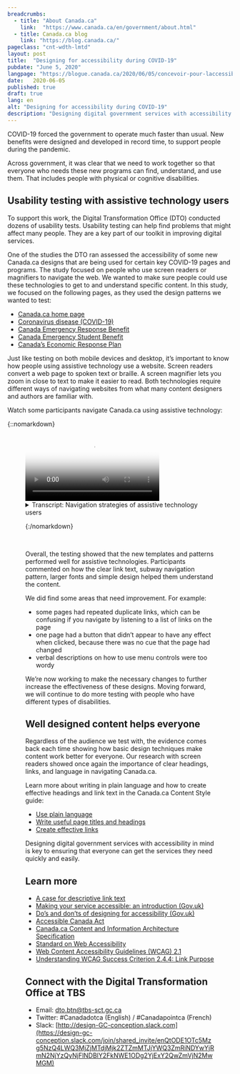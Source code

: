 ```yaml
---
breadcrumbs:
  - title: "About Canada.ca"
    link:  "https://www.canada.ca/en/government/about.html"
  - title: Canada.ca blog
    link: "https://blog.canada.ca/"
pageclass: "cnt-wdth-lmtd"
layout: post
title:  "Designing for accessibility during COVID-19"
pubdate: "June 5, 2020"
langpage: "https://blogue.canada.ca/2020/06/05/concevoir-pour-laccessibilite.html"
date:   2020-06-05
published: true
draft: true
lang: en
alt: "Designing for accessibility during COVID-19"
description: "Designing digital government services with accessibility in mind is key to ensuring that everyone can get the services they need quickly and easily."
---
```


COVID-19 forced the government to operate much faster than usual. New benefits were designed and developed in record time, to support people during the pandemic.

Across government, it was clear that we need to work together so that everyone who needs these new programs can find, understand, and use them. That includes people with physical or cognitive disabilities.

## Usability testing with assistive technology users

To support this work, the Digital Transformation Office (DTO) conducted dozens of usability tests. Usability testing can help find problems that might affect many people. They are a key part of our toolkit in improving digital services.

One of the studies the DTO ran assessed the accessibility of some new Canada.ca designs that are being used for certain key COVID-19 pages and programs. The study focused on people who use screen readers or magnifiers to navigate the web.  We wanted to make sure people could use these technologies to get to and understand specific content. In this study, we focused on the following pages, as they used the design patterns we wanted to test:

* [Canada.ca home page](https://www.canada.ca/en.html)
* [Coronavirus disease (COVID-19)](https://www.canada.ca/en/public-health/services/diseases/coronavirus-disease-covid-19.html?utm_campaign=not-applicable&utm_medium=vanity-url&utm_source=canada-ca_coronavirus)
* [Canada Emergency Response Benefit](https://www.canada.ca/en/services/benefits/ei/cerb-application.html)
* [Canada Emergency Student Benefit](https://www.canada.ca/en/revenue-agency/services/benefits/emergency-student-benefit.html)
* [Canada’s Economic Response Plan](https://www.canada.ca/en/department-finance/economic-response-plan.html)

Just like testing on both mobile devices and desktop, it’s important to know how people using assistive technology use a website. Screen readers convert a web page to spoken text or braille. A screen magnifier lets you zoom in close to text to make it easier to read. Both technologies require different ways of navigating websites from what many content designers and authors are familiar with.

Watch some participants navigate Canada.ca using assistive technology:

{::nomarkdown}

<figure class="wb-mltmd wb-init video cc_on">
	<video poster="/images/assistive-tech/poster.jpg" title="Assistive technology navigation strategies">
		<source type="video/mp4" src="/images/assistive-tech/assistive-tech-nav-1080x600-en.mp4" />
		<track src="#inline-captions" kind="captions" data-type="text/html" srclang="en" label="English" />
	</video>

<figcaption>
<details id="inline-captions">
				<summary>Transcript: Navigation strategies of assistive technology users</summary>

<p class="wet-boew-vd"><b>Title:</b> Some assistive technology navigation strategies on Canada.ca - May 2020</p>
<p class="wet-boew-vd"><b>Sub-title:</b> Participant ARCA-03 - JAWS user - Financial support from the Canada.ca homepage</p>
<p class="wet-boew-vd">(A screen capture of the Canada.ca homepage. We zoom in to see a window open above the page with the title "Links List". A list of links appears in the window, each link being highlighted as the participant says out loud what they are.)</p>
<p>
	<span class="wb-tmtxt" data-begin="8.34s" data-dur="04.03s"><b>Participant 1:</b> Now I can't use "Skip to main content", I</span><span class="wb-tmtxt" data-begin="12.39s" data-dur="01.33s">don't really quite know what's there</span><span class="wb-tmtxt" data-begin="13.74s" data-dur="01.63s">first so we'll have to have a look and see.</span>
</p>
<p class="wet-boew-vd">(<b>Caption:</b> Navigating by exploring the list of links on the page)</p>

<p>
	<span class="wb-tmtxt" data-begin="19.02s" data-dur="06.76s">Okay let's see, I see "Public pensions",</span><span class="wb-tmtxt" data-begin="22.17s" data-dur="05.80s">"Get a passport"... Ah! Okay</span>
</p>

<p class="wet-boew-vd">("Coronavirus (COVID-19)" is highlighted)</p>
<p>
	<span class="wb-tmtxt" data-begin="27.99s" data-dur="03.81s">Coronavirus - now there might be</span><span class="wb-tmtxt" data-begin="31.82s" data-dur="01.91s">something there. You're talking about</span><span class="wb-tmtxt" data-begin="33.75s" data-dur="01.99s">someone who's been laid off, so there</span><span class="wb-tmtxt" data-begin="35.76s" data-dur="02.23s">might be something there. We'll come back</span><span class="wb-tmtxt" data-begin="38.01s" data-dur="06.60s">to that in a minute.</span>
</p>
<p class="wet-boew-vd">("Get the support you need" is highlighted.)</p>
<p>
	<span class="wb-tmtxt" data-begin="44.63s" data-dur="02.48s">So I'm going to start with "Get the</span><span class="wb-tmtxt" data-begin="47.13s" data-dur="02.83s">support you need" and see if it has</span><span class="wb-tmtxt" data-begin="49.98s" data-dur="03.04s">anything that looks like at least a good</span><span class="wb-tmtxt" data-begin="53.04s" data-dur="02.97s">place to start. So I'll go there.</span>
<p>
	<span class="wb-tmtxt" data-begin="54.97s" data-dur="02.00s"><b>Moderator:</b> OK</span>
</p>
<p class="wet-boew-vd">(Zooms out to show the page change to the Economic Response Plan.)</p>


<p class="wet-boew-vd"><b>Sub-title:</b> Participant ARCA-02 - JAWS user - Financial support from the Economic Response Plan</p>

<p class="wet-boew-vd">(Screen shot of a page entitled, "Canada's COVID-19 Economic Response Plan". A box moves down the page, highlighting different elements while a robotic voice (the screen reader) reads what's there.)</p>

<p>
<span class="wb-tmtxt" data-begin="61.00s" data-dur="02.14s"><b>Screen reader:</b> Get the support you need.</span>
<span class="wb-tmtxt" data-begin="62.01s" data-dur="02.85s">Canada's COVID-19 Economic Response Plan dash Canada.ca.</span>
<span class="wb-tmtxt" data-begin="65.18s" data-dur="01.44s">Language selection, heading level -</span>
</p>

<p class="wet-boew-vd">(The box highlights the page title, then continues down the page).</p>

<p>
<span class="wb-tmtxt" data-begin="66.0s" data-dur="02.00s">Canada's COVID-19 Economic Response Plan - Heading level 1.</span>
<span class="wb-tmtxt" data-begin="68.00s" data-dur="01.50s">The Government of Canada is taking immediate,</span><span class="wb-tmtxt" data-begin="69.50s" data-dur="01.50s">significant, decisive action to support</span><span class="wb-tmtxt" data-begin="71.00s" data-dur="01.50s">Canadians and businesses facing</span><span class="wb-tmtxt" data-begin="72.50s" data-dur="01.50s">hardship as a result of the global</span><span class="wb-tmtxt" data-begin="74.00s" data-dur="02.28s">COVID-19 outbreak.</span>
</p>

<p class="wet-boew-vd"><b>Caption:</b> Navigating by page element</p>

<p>
<span class="wb-tmtxt" data-begin="74.0s" data-dur="01.50s">Heading level 2 - On this page</span><span class="wb-tmtxt" data-begin="75.5s" data-dur="01.0s">List with 3 items</span><span class="wb-tmtxt" data-begin="76.50s" data-dur="01.5s">Bullet, same page link - Support for individuals.</span>
<span class="wb-tmtxt" data-begin="78.0s" data-dur="01.5s">Bullet, same page link - Support for businesses.</span>
<span class="wb-tmtxt" data-begin="79.50s" data-dur="01.5s">Bullet, same page link - Support for sectors.</span>
<span class="wb-tmtxt" data-begin="81.00s" data-dur="01.0s">List end.</span>
<span class="wb-tmtxt" data-begin="82.00s" data-dur="01.5s"><b>Participant 2:</b> I'm going to go to individuals,</span><span class="wb-tmtxt" data-begin="83.50s" data-dur="05.97s">Support for individuals.</span>
</p>

<p>
<span class="wb-tmtxt" data-begin="85.00s" data-dur="01.5s">It shouldn't be going too fast,</span><span class="wb-tmtxt" data-begin="86.5s" data-dur="05.0s">I'm an actual slow JAWS reader, compared to some.</span>
</p>

<p class="wet-boew-vd">(The selection box moves back up to the "Support for individuals" heading to the "Support for individuals" link)</p>

<p>
<span class="wb-tmtxt" data-begin="93.00s" data-dur="02.0s"><b>Screen reader:</b> Heading level 2 - Support for individuals.</span>
<span class="wb-tmtxt" data-begin="95.5s" data-dur="01.5s">Heading level 3 - Individuals and families.</span>
<span class="wb-tmtxt" data-begin="97.0s" data-dur="01.5s">List with 5 items.</span>
<span class="wb-tmtxt" data-begin="98.5s" data-dur="07.0s">Temporary wage top-up for low-income essential workers</span>
</p>


<p>
<span class="wb-tmtxt" data-begin="107.72s" data-dur="02.41s"><b>Participant 2:</b> Low-income essential… he's not an</span><span class="wb-tmtxt" data-begin="110.15s" data-dur="05.97s">essential worker is he? Didn't say in the instructions.</span>
</p>
<p>
<span class="wb-tmtxt" data-begin="115.25s" data-dur="05.97s"><b>Screen reader:</b> (Unintelligible).</span>
</p>

<p class="wet-boew-vd">(Selection moves down the other items in the list - Increasing the Canada Child Benefit, Special Goods and Services Tax credit payment, Extra time to file income tax returns, Mortgage payment deferral, then moves to a heading "People facing loss of income").</p>

<p>
<span class="wb-tmtxt" data-begin="121.0s" data-dur="02.5s">Heading level 3 - People facing loss of income</span><span class="wb-tmtxt" data-begin="123.5s" data-dur="01.50s"><b>Participant 2:</b> Ah!</span>
</p>

<p>
<span class="wb-tmtxt" data-begin="125.0s" data-dur="01.50s"><b>Screen reader:</b> List with 1 item.</span>
<span class="wb-tmtxt" data-begin="126.5s" data-dur="05.00s">Canada Emergency Response Benefit (CERB) - button collapsed.</span>
<span class="wb-tmtxt" data-begin="131.5s" data-dur="05.00s">Heading level 3 - Indigenous peoples.</span>
</p>

<p class="wet-boew-vd">(Selection moves from the "Indigenous peoples" ).</p>

<p>
<span class="wb-tmtxt" data-begin="136.5s" data-dur="03.00s">Canada Emergency Response Benefit (CERB) - button expanded.</span>
</p>

<p>
<span class="wb-tmtxt" data-begin="139.61s" data-dur="03.17s"><b>Participant 2:</b> It's a collapsed link so it</span><span class="wb-tmtxt" data-begin="142.8s" data-dur="02.07s">actually expanded which is good - it worked.</span>
<span class="wb-tmtxt" data-begin="144.89s" data-dur="03.97s">Because they don't always work.</span>
</p>


<p>
<span class="wb-tmtxt" data-begin="148.89s" data-dur="05.97s"><b>Screen reader:</b> We will provide a taxable benefit of $2000 every 4 weeks...</span>
</p>

<p class="wet-boew-vd"><b>Sub-title:</b> Participant ARCA-05 - Windows Magnifier user - When to re-apply for CERB.</p>


<p>
<span class="wb-tmtxt" data-begin="156.97s" data-dur="02.48s"><b>Participant 3:</b> OK I just go to re-apply and see what</span><span class="wb-tmtxt" data-begin="159.47s" data-dur="02.11s">the instructions say if I go from there.</span>
</p>


<p>
<span class="wb-tmtxt" data-begin="161.6s" data-dur="01.44s">It's right underneath there</span><span class="wb-tmtxt" data-begin="163.06s" data-dur="02.75s">anyway "If your situation continues you</span><span class="wb-tmtxt" data-begin="165.83s" data-dur="05.97s">should apply for the...</span>
</p>

<p class="wet-boew-vd">(Pointer moves around the screen, looking for more detail).</p>



<p>
<span class="wb-tmtxt" data-begin="175.3s" data-dur="02.96s">So I'm not sure because it's not saying</span><span class="wb-tmtxt" data-begin="178.28s" data-dur="02.35s">right here where I'd expect it to be when</span><span class="wb-tmtxt" data-begin="180.65s" data-dur="01.69s">I should apply for May 10th. It's just</span><span class="wb-tmtxt" data-begin="182.36s" data-dur="01.81s">saying that I should re-apply every 4</span><span class="wb-tmtxt" data-begin="184.19s" data-dur="03.34s">weeks. Unless I missed it I don't see it here.</span>
</p>

<p class="wet-boew-vd">Caption: Uses the side menu to orient himself.</p>
<p class="wet-boew-vd">(Pointer moves to the Section menu at the right of the screen).</p>

<span class="wb-tmtxt" data-begin="187.55s" data-dur="04.90s">Yeah: "Who can apply," "How to apply…" Shows me</span><span class="wb-tmtxt" data-begin="192.47s" data-dur="01.74s">that I'm actually on, "Keep getting my</span><span class="wb-tmtxt" data-begin="194.23s" data-dur="02.84s">payments." So I feel like</span><span class="wb-tmtxt" data-begin="197.09s" data-dur="05.97s">I'm in the right spot. Oh! There it is!</span>

<p class="wet-boew-vd">(Pointer moves to below the "Determine when to apply" link).</p>

<p class="wet-boew-vd"><b>Sub-title:</b> Participant ARCA-04 - NVDA user - Contact about CERB.</p>

<p class="wet-boew-vd">(Screen capture of a page entitled "Applying for CERB with CRA: How to Apply". The page has a menu on the right labeled "Sections". A selection box moves around the elements on the page. Screen reader is audible throughout the video, but is unintelligible)</p>

<p>
<span class="wb-tmtxt" data-begin="218.00s" data-dur="04.0s"><b>Participant 4:</b> Ah! Contact us about CERB. Hey! Let's try that!</span>
</p>

<p class="wet-boew-vd">(New page loads entitled "Contact us about CERB", Different elements of the page get highlighted while a robotic voice reads through items too quickly to understand.)</p>


<p>
<span class="wb-tmtxt" data-begin="222.00s" data-dur="15.0s"><b>Screen reader:</b> (Unintelligible)</span>
</p>
<p>
<span class="wb-tmtxt" data-begin="243.00s" data-dur="6.0s"><b>Participant 4:</b> You've got to contact the department you applied with, that's good.</span>
</p>

<p class="wet-boew-vd">(The selection box moves down to "If you applied for CERB with the CRA". That expands, revealing 3 sub-items. The selection moves to the first, which is "Ask about the status of your CERB payment". That opens to reveal "Contact the CRA at 1-800-959-8281".)</p>


<p>
<span class="wb-tmtxt" data-begin="256.00s" data-dur="10.0s">1-800-959-8281. Oh, that's the normal CRA number.</span>
</p>


</details>
</figcaption>

{:/nomarkdown}

<br />

Overall, the testing showed that the new templates and patterns performed well for assistive technologies. Participants commented on how the clear link text, subway navigation pattern, larger fonts and simple design helped them understand the content.

We did find some areas that need improvement. For example:
* some pages had repeated duplicate links, which can be confusing if you navigate by listening to a list of links on the page
* one page had a button that didn’t appear to have any effect when clicked, because there was no cue that the page had changed
* verbal descriptions on how to use menu controls were too wordy

We’re now working to make the necessary changes to further increase the effectiveness of these designs. Moving forward, we will continue to do more testing with people who have different types of disabilities.

## Well designed content helps everyone

Regardless of the audience we test with, the evidence comes back each time showing how basic design techniques make content work better for everyone. Our research with screen readers showed once again the importance of clear headings, links, and language in navigating Canada.ca.

Learn more about writing in plain language and how to create effective headings and link text in the Canada.ca Content Style guide:
* [Use plain language](https://www.canada.ca/en/treasury-board-secretariat/services/government-communications/canada-content-style-guide.html#toc6)
* [Write useful page titles and headings](https://www.canada.ca/en/treasury-board-secretariat/services/government-communications/canada-content-style-guide.html#wp5-1)
* [Create effective links](https://www.canada.ca/en/treasury-board-secretariat/services/government-communications/canada-content-style-guide.html#toc11)

Designing digital government services with accessibility in mind is key to ensuring that everyone can get the services they need quickly and easily.

## Learn more

* [A case for descriptive link text](https://blog.canada.ca/2020/05/26/descriptive-link-text.html)
* [Making your service accessible: an introduction (Gov.uk)](https://www.gov.uk/service-manual/helping-people-to-use-your-service/making-your-service-accessible-an-introduction)
* [Do’s and don’ts of designing for accessibility (Gov.uk)](https://accessibility.blog.gov.uk/2016/09/02/dos-and-donts-on-designing-for-accessibility/)
* [Accessible Canada Act](https://laws-lois.justice.gc.ca/eng/acts/A-0.6/)
* [Canada.ca Content and Information Architecture Specification](https://www.canada.ca/en/treasury-board-secretariat/services/government-communications/canada-content-information-architecture-specification.html)
* [Standard on Web Accessibility](https://www.tbs-sct.gc.ca/pol/doc-eng.aspx?id=23601)
* [Web Content Accessibility Guidelines (WCAG) 2.1](https://www.w3.org/TR/WCAG21/)
* [Understanding WCAG Success Criterion 2.4.4: Link Purpose](https://www.w3.org/WAI/WCAG21/Understanding/link-purpose-in-context.html)

## Connect with the Digital Transformation Office at TBS
* Email: [dto.btn@tbs-sct.gc.ca](mailto:dto.btn@tbs-sct.gc.ca)
* Twitter: #Canadadotca (English) / #Canadapointca (French)
* Slack: [http://design-GC-conception.slack.com](https://design-gc-conception.slack.com/join/shared_invite/enQtODE1OTc5Mzg5NzQ4LWQ3MjZjMTdjMjk2ZTZmMTJjYWQ3ZmRiNDYwYjRmN2NjYzQyNjFlNDBlY2FkNWE1ODg2YjExY2QwZmVjN2MwMGM)
